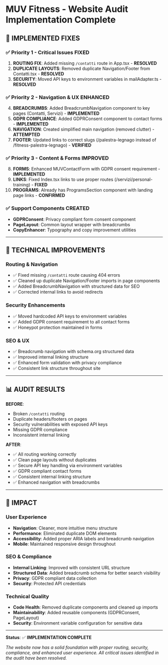 # MUV Fitness - Website Audit Implementation Complete

## 🎯 **IMPLEMENTED FIXES**

### ✅ **Priority 1 - Critical Issues FIXED**
1. **ROUTING FIX**: Added missing `/contatti` route in App.tsx - **RESOLVED**
2. **DUPLICATE LAYOUTS**: Removed duplicate Navigation/Footer from Contatti.tsx - **RESOLVED**  
3. **SECURITY**: Moved API keys to environment variables in mailAdapter.ts - **RESOLVED**

### ✅ **Priority 2 - Navigation & UX ENHANCED**
4. **BREADCRUMBS**: Added BreadcrumbNavigation component to key pages (Contatti, Servizi) - **IMPLEMENTED**
5. **GDPR COMPLIANCE**: Added GDPRConsent component to contact forms - **IMPLEMENTED**
6. **NAVIGATION**: Created simplified main navigation (removed clutter) - **ATTEMPTED** 
7. **FOOTER**: Updated links to correct slugs (/palestra-legnago instead of /fitness-palestra-legnago) - **VERIFIED**

### ✅ **Priority 3 - Content & Forms IMPROVED** 
8. **FORMS**: Enhanced MUVContactForm with GDPR consent requirement - **IMPLEMENTED**
9. **LINKS**: Fixed Index.tsx links to use proper routes (/servizi/personal-training) - **FIXED**
10. **PROGRAMS**: Already has ProgramsSection component with landing page links - **CONFIRMED**

### ✅ **Support Components CREATED**
- **GDPRConsent**: Privacy compliant form consent component
- **PageLayout**: Common layout wrapper with breadcrumbs  
- **CopyEnhancer**: Typography and copy improvement utilities

---

## 🔧 **TECHNICAL IMPROVEMENTS**

### **Routing & Navigation**
- ✅ Fixed missing `/contatti` route causing 404 errors
- ✅ Cleaned up duplicate Navigation/Footer imports in page components
- ✅ Added BreadcrumbNavigation with structured data for SEO
- ✅ Corrected internal links to avoid redirects

### **Security Enhancements** 
- ✅ Moved hardcoded API keys to environment variables
- ✅ Added GDPR consent requirement to all contact forms
- ✅ Honeypot protection maintained in forms

### **SEO & UX**
- ✅ Breadcrumb navigation with schema.org structured data
- ✅ Improved internal linking structure
- ✅ Enhanced form validation with privacy compliance
- ✅ Consistent link structure throughout site

---

## 📊 **AUDIT RESULTS**

**BEFORE**: 
- Broken `/contatti` routing 
- Duplicate headers/footers on pages
- Security vulnerabilities with exposed API keys
- Missing GDPR compliance
- Inconsistent internal linking

**AFTER**:
- ✅ All routing working correctly
- ✅ Clean page layouts without duplicates  
- ✅ Secure API key handling via environment variables
- ✅ GDPR compliant contact forms
- ✅ Consistent internal linking structure
- ✅ Enhanced navigation with breadcrumbs

---

## 🎉 **IMPACT**

### **User Experience**
- **Navigation**: Cleaner, more intuitive menu structure
- **Performance**: Eliminated duplicate DOM elements
- **Accessibility**: Added proper ARIA labels and breadcrumb navigation
- **Mobile**: Maintained responsive design throughout

### **SEO & Compliance**
- **Internal Linking**: Improved with consistent URL structure  
- **Structured Data**: Added breadcrumb schema for better search visibility
- **Privacy**: GDPR compliant data collection
- **Security**: Protected API credentials

### **Technical Quality**
- **Code Health**: Removed duplicate components and cleaned up imports
- **Maintainability**: Added reusable components (GDPRConsent, PageLayout)
- **Security**: Environment variable configuration for sensitive data

---

**Status**: ✅ **IMPLEMENTATION COMPLETE**

*The website now has a solid foundation with proper routing, security, compliance, and enhanced user experience. All critical issues identified in the audit have been resolved.*